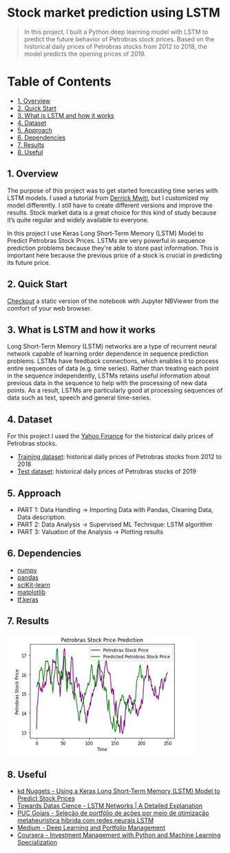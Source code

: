  
 
<h1>Stock market prediction using LSTM  </h1>  


> In this project, I built a Python deep learning model with LSTM to predict the future behavior of Petrobras stock prices. Based on the historical daily prices of Petrobras stocks from 2012 to 2018, the model predicts the opening prices of 2019.  

<!-- /TOC -->
<h1>Table of Contents</h1>
 
- [1. Overview](#1-overview)
- [2. Quick Start](#2-quick-start)
- [3. What is LSTM and how it works](#3-what-is-lstm-and-how-it-works)
- [4. Dataset](#4-dataset)
- [5. Approach](#5-approach)
- [6. Dependencies](#6-dependencies)
- [7. Results](#7-results)
- [8. Useful](#8-useful)

<!-- /TOC -->

## 1. Overview 

The purpose of this project was to get started forecasting time series with LSTM models. I used a tutorial from [Derrick Mwiti]( https://www.kdnuggets.com/2018/11/keras-long-short-term-memory-lstm-model-predict-stock-prices.html), but I customized my model differently. I still have to create different versions and improve the results.  Stock market data is a great choice for this kind of study because it’s quite regular and widely available to everyone.	

In this project I use Keras Long Short-Term Memory (LSTM) Model to Predict Petrobras Stock Prices. LSTMs are very powerful in sequence prediction problems because they're able to store past information. This is important here because the previous price of a stock is crucial in predicting its future price. 

## 2. Quick Start  
[Checkout](https://nbviewer.jupyter.org/github/alicevillar/stock_market_prediction_lstm/blob/main/Untitled.ipynb) a static version of the notebook with Jupyter NBViewer from the comfort of your web browser.

## 3. What is LSTM and how it works
Long Short-Term Memory (LSTM) networks are a type of recurrent neural network capable of learning order dependence in sequence prediction problems. LSTMs have feedback connections, which enables it to process entire sequences of data (e.g. time series). Rather than treating each point in the sequence independently, LSTMs retains useful information about previous data in the sequence to help with the processing of new data points. As a result, LSTMs are particularly good at processing sequences of data such as text, speech and general time-series.

## 4. Dataset  
For this project I used the [Yahoo Finance]( https://finance.yahoo.com/quote/PBR?p=PBR&.tsrc=fin-srch) for the historical daily prices of Petrobras stocks.
- [Training dataset](https://github.com/alicevillar/ltsm_petrobras/blob/main/dataset_2012_2018.csv): historical daily prices of Petrobras stocks from 2012 to 2018
- [Test dataset](https://github.com/alicevillar/ltsm_petrobras/blob/main/dataset_2019.csv): historical daily prices of Petrobras stocks of 2019

## 5. Approach

* PART 1: Data Handling -> Importing Data with Pandas, Cleaning Data, Data description.
* PART 2: Data Analysis -> Supervised ML Technique: LSTM algorithm 
* PART 3: Valuation of the Analysis -> Plotting results

## 6. Dependencies  
* [numpy](https://numpy.org/)
* [pandas](https://pandas.pydata.org/)
* [sciKit-learn](https://scikit-learn.org/)
* [matplotlib](https://matplotlib.org/)
* [tf.keras]( https://www.tensorflow.org/guide/keras?hl=pt-br)

## 7. Results  

![print](petrobras.JPG)


## 8. Useful  

* [kd Nuggets - Using a Keras Long Short-Term Memory (LSTM) Model to Predict Stock Prices](https://www.kdnuggets.com/2018/11/keras-long-short-term-memory-lstm-model-predict-stock-prices.html)
* [Towards Datas Cience - LSTM Networks | A Detailed Explanation](https://towardsdatascience.com/lstm-networks-a-detailed-explanation-8fae6aefc7f9)
* [PUC Goiais - Seleção de portfólio de ações por meio de otimização metaheurística híbrida com redes neurais LSTM](http://tede2.pucgoias.edu.br:8080/bitstream/tede/4512/2/Danilo%20Alc%c3%a2ntara%20Milhomem.pdf)
* [Medium - Deep Learning and Portfolio Management](https://medium.com/geekculture/deep-learning-and-portfolio-management-b3b983528a06)
* [Coursera - Investment Management with Python and Machine Learning Specialization](https://www.coursera.org/specializations/investment-management-python-machine-learning)


